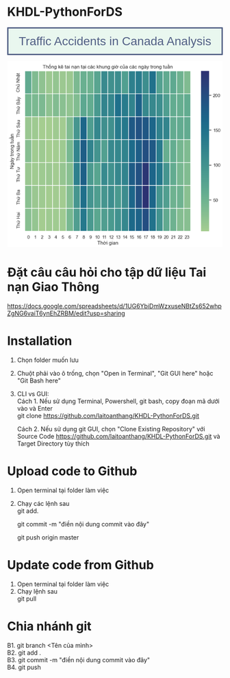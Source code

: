 # KHDL-PythonForDS

<div style="text-align: left; background-color:#E9F7EF; font-family:Arial; color:#526085; padding: 12px; line-height:1.25;border-radius:1px; margin-bottom: 0em; text-align: center; font-size: 28px;border-style: solid;border-color: dark green;">Traffic Accidents in Canada Analysis</div>

![](img/1.png)

<!-- <center> 
| MSSV  | Họ tên |
|:---:|:---:|
| 20280083  | Lại Toàn Thắng  |
</center> -->

# Đặt câu câu hỏi cho tập dữ liệu Tai nạn Giao Thông
https://docs.google.com/spreadsheets/d/1UG6YbiDmWzxuseNBtZs652whpZgNG6vaiT6ynEhZRBM/edit?usp=sharing

# Installation
1. Chọn folder muốn lưu
2. Chuột phải vào ô trống, chọn "Open in Terminal", "Git GUI here" hoặc "Git Bash here"
3. CLI vs GUI: <br>
    Cách 1. Nếu sử dụng Terminal, Powershell, git bash, copy đoạn mã dưới vào và Enter <br>
    git clone https://github.com/laitoanthang/KHDL-PythonForDS.git
    
    Cách 2. Nếu sử dụng git GUI, chọn "Clone Existing Repository" với Source Code https://github.com/laitoanthang/KHDL-PythonForDS.git và Target Directory tùy thích

# Upload code to Github
1. Open terminal tại folder làm việc
2. Chạy các lệnh sau <br>
    git add.

    git commit -m "điền nội dung commit vào đây"

    git push origin master
 
# Update code from Github
1. Open terminal tại folder làm việc
2. Chạy lệnh sau <br>
    git pull

# Chia nhánh git
B1. git branch <Tên của mình> <br>
B2. git add . <br>
B3. git commit -m "điền nội dung commit vào đây" <br>
B4. git push<br>
